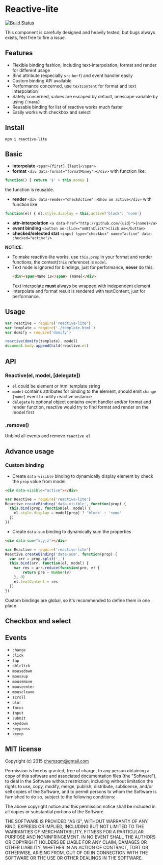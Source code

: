 # Reactive-lite

[![Build Status](https://secure.travis-ci.org/chemzqm/reactive-lite.png)](http://travis-ci.org/chemzqm/reactive-lite)

This component is carefully designed and heavily tested, but bugs always exists, feel free to fire a issue.

## Features

* Flexible binding fashion, including text-interpolation, format and render for different usage
* Bind attribute (especially `src` `herf`) and event handler easily
* Custom binding API available
* Performance concerned, use `textContent` for format and text interpolation
* Safety concerned, values are escaped by default, unescape variable by using `{!name}`
* Reusable binding for list of reactive works much faster
* Easily works with checkbox and select

## Install

    npm i reactive-lite

## Basic

* **interpolate** `<span>{first} {last}</span>`
* **format** `<div data-format="formatMoney"></div>` with function like:
``` js
function() { return '$' + this.money }
```
the function is reusable.

* **render** `<div data-render="checkActive" >Show on active</div>` with function like
``` js
function(el) { el.style.display = this.active?'block': 'none'}
```

* **attr-interpolation** `<a data-href="http://github.com/{uid}">{name}</a>`
* **event binding** `<button on-click="onBtnClick">click me</button>`
* **checked/selected stat** `<input type="checkbox" name="active" data-checked="active"/>`

**NOTICE**:
* To make reactive-lite works, use `this.prop` in your format and render functions, the context(`this` reference) is `model`.
* Text node is ignored for bindings, just for performance, **never** do this:
  ``` html
  <div><span>Name is</span> {name}</div>
  ```
  Text interpolate **must** always be wrapped with independent element.
* Interpolate and format result is rendered with textContent, just for performance.

## Usage

``` js
var reactive = require('reactive-lite')
var template = require('./template.html')
var domify = require('domify')

reactive(domify(template), model)
document.body.appendChild(reactive.el)
```
## API

### Reactive(el, model, [delegate])

* `el` could be element or html template string
* `model` contains attributes for binding to the element, should emit `change [name]` event to notify reactive instance
* `delegate` is optional object contains event handler and/or format and render function, reactive would try to find format and render on the model first

### .remove()

Unbind all events and remove `reactive.el`

## Advance usage

### Custom binding

* Create `data-visible` binding to dynamically display element by check the `prop` value from model

``` html
<div data-visible="active"></div>
```
``` js
var Reactive = require('reactive-lite')
Reactive.createBinding('data-visible', function(prop) {
  this.bind(prop, function(el, model) {
    el.style.display = model[prop] ? 'block' : 'none'
  })
})
```

* Create `data-sum` binding to dynamically sum the properties

``` html
<div data-sum="x,y,z"></div>
```
``` js
var Reactive = require('reactive-lite')
Reactive.createBinding('data-sum', function(prop) {
  var arr = prop.split(',')
  this.bind(arr, function(el, model) {
    var res = arr.reduce(function(pre, v) {
        return pre + Number(v)
    }, 0)
    el.textContent = res
  })
})
```

Custom bindings are global, so it's recommended to define them in one place

## Checkbox and select


## Events

* `change`
* `click`
* `tap`
* `dblclick`
* `mousedown`
* `mousaup`
* `mousemove`
* `mouseenter`
* `mouseleave`
* `scroll`
* `blur`
* `focus`
* `input`
* `submit`
* `keydown`
* `keypress`
* `keyup`

## MIT license
Copyright (c) 2015 chemzqm@gmail.com

Permission is hereby granted, free of charge, to any person obtaining a copy of this software and associated documentation files (the "Software"), to deal in the Software without restriction, including without limitation the rights to use, copy, modify, merge, publish, distribute, sublicense, and/or sell copies of the Software, and to permit persons to whom the Software is furnished to do so, subject to the following conditions:

The above copyright notice and this permission notice shall be included in all copies or substantial portions of the Software.

THE SOFTWARE IS PROVIDED "AS IS", WITHOUT WARRANTY OF ANY KIND, EXPRESS OR IMPLIED, INCLUDING BUT NOT LIMITED TO THE WARRANTIES OF MERCHANTABILITY, FITNESS FOR A PARTICULAR PURPOSE AND NONINFRINGEMENT. IN NO EVENT SHALL THE AUTHORS OR COPYRIGHT HOLDERS BE LIABLE FOR ANY CLAIM, DAMAGES OR OTHER LIABILITY, WHETHER IN AN ACTION OF CONTRACT, TORT OR OTHERWISE, ARISING FROM, OUT OF OR IN CONNECTION WITH THE SOFTWARE OR THE USE OR OTHER DEALINGS IN THE SOFTWARE.
